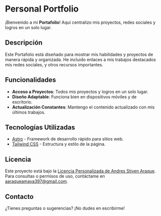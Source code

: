# Personal Portfolio

¡Bienvenido a mi **Portafolio**! Aquí centralizo mis proyectos, redes sociales y logros en un solo lugar.

## Descripción

Este Portafolio está diseñado para mostrar mis habilidades y proyectos de manera rápida y organizada. He incluido enlaces a mis trabajos destacados mis redes sociales, y otros recursos importantes.

## Funcionalidades

- **Acceso a Proyectos**: Todos mis proyectos y logros en un solo lugar.
- **Diseño Adaptable**: Funciona bien en dispositivos móviles y de escritorio.
- **Actualización Constantes**: Mantengo el contenido actualizado con mis últimos trabajos.

## Tecnologías Utilizadas

- [Astro](https://astro.build/) - Framework de desarrollo rápido para sitios web.
- [Tailwind CSS](https://tailwindcss.com/) - Estructura y estilo de la página.

## Licencia

Este proyecto está bajo la [Licencia Personalizada de Andres Stiven Araque](./LICENSE.md).  
Para consultas o permisos de uso, contáctame en aaraqueamaya397@gmail.com.

## Contacto

¿Tienes preguntas o sugerencias? ¡No dudes en escribirme!
